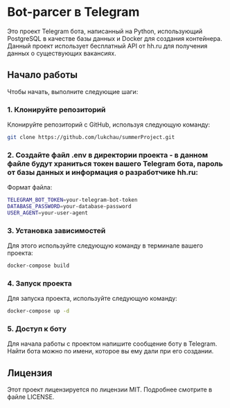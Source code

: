 # Bot-parcer в Telegram

Это проект Telegram бота, написанный на Python, использующий PostgreSQL в качестве базы данных и Docker для создания контейнера. Данный проект использует бесплатный API от hh.ru для получения данных о существующих вакансиях.

## Начало работы

Чтобы начать, выполните следующие шаги:

### 1. Клонируйте репозиторий

Клонируйте репозиторий с GitHub, используя следующую команду:
```bash
git clone https://github.com/lukchau/summerProject.git
```

### 2. Создайте файл .env в директории проекта - в данном файле будут храниться токен вашего Telegram бота, пароль от базы данных и информация о разработчике hh.ru:

Формат файла:
```bash
TELEGRAM_BOT_TOKEN=your-telegram-bot-token
DATABASE_PASSWORD=your-database-password
USER_AGENT=your-user-agent
```

### 3. Установка зависимостей
Для этого используйте следующую команду в терминале вашего проекта:
```bash
docker-compose build
```

### 4. Запуск проекта
Для запуска проекта, используйте следующую команду:
```bash
docker-compose up -d
```

### 5. Доступ к боту 
Для начала работы с проектом напишите сообщение боту в Telegram. Найти бота можно по имени, которое вы ему дали при его создании. 

## Лицензия
Этот проект лицензируется по лицензии MIT. Подробнее смотрите в файле LICENSE.